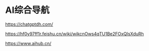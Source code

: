 # AI综合导航

https://chatgptdh.com/

https://hf0y97ff1r.feishu.cn/wiki/wikcnOws4qTU1Be2FOxQlsXduRh

https://www.aihub.cn/